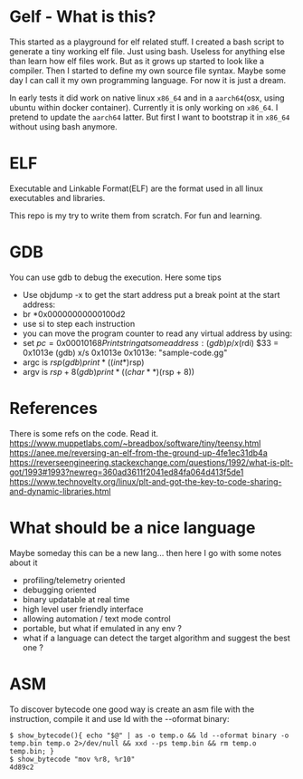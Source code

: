 Gelf - What is this?
====================

This started as a playground for elf related stuff. I created a bash script to generate a tiny working elf file. Just using bash. Useless for anything else than learn how elf files work. But as it grows up started to look like a compiler. Then I started to define my own source file syntax. Maybe some day I can call it my own programming language. For now it is just a dream.

In early tests it did work on native linux `x86_64` and in a `aarch64`(osx, using ubuntu within docker container). Currently it is only working on `x86_64`. I pretend to update the `aarch64` latter. But first I want to bootstrap it in `x86_64` without using bash anymore.

ELF
===
Executable and Linkable Format(ELF) are the format used in all linux executables and libraries.

This repo is my try to write them from scratch. For fun and learning.


GDB
===
You can use gdb to debug the execution. Here some tips
* Use objdump -x to get the start address
put a break point at the start address:
* br *0x00000000000100d2
* use si to step each instruction
* you can move the program counter to read any virtual address by using:
* set $pc=0x00010168
Print string at some address:
(gdb) p/x ($rdi)
$33 = 0x1013e
(gdb) x/s 0x1013e
0x1013e:        "sample-code.gg"
* argc is $rsp
(gdb) print *((int*)$rsp)
* argv is $rsp + 8
(gdb) print *((char**)($rsp + 8))


References
==========
There is some refs on the code. Read it.
https://www.muppetlabs.com/~breadbox/software/tiny/teensy.html
https://anee.me/reversing-an-elf-from-the-ground-up-4fe1ec31db4a
https://reverseengineering.stackexchange.com/questions/1992/what-is-plt-got/1993#1993?newreg=360ad3611f2041ed84fa064d413f5de1
https://www.technovelty.org/linux/plt-and-got-the-key-to-code-sharing-and-dynamic-libraries.html

# What should be a nice language
Maybe someday this can be a new lang... then here I go with some notes about it
- profiling/telemetry oriented
- debugging oriented
- binary updatable at real time
- high level user friendly interface
- allowing automation / text mode control
- portable, but what if emulated in any env ?
- what if a language can detect the target algorithm and suggest the best one ?

ASM
===
To discover bytecode one good way is create an asm file with the instruction, compile it and use ld with the --oformat binary:
```
$ show_bytecode(){ echo "$@" | as -o temp.o && ld --oformat binary -o temp.bin temp.o 2>/dev/null && xxd --ps temp.bin && rm temp.o temp.bin; }
$ show_bytecode "mov %r8, %r10"
4d89c2
```

